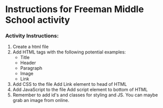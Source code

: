 # Instructions for Freeman Middle School activity

### Activity Instructions:

1. Create a html file
2. Add HTML tags with the following potential examples:
   - Title
   - Header
   - Paragraph
   - Image
   - Link
3. Add CSS to the file
   Add Link element to head of HTML
4. Add JavaScript to the file
   Add script element to bottom of HTML
5. Remember to add id's and classes for styling and JS.
   You can maybe grab an image from online.
